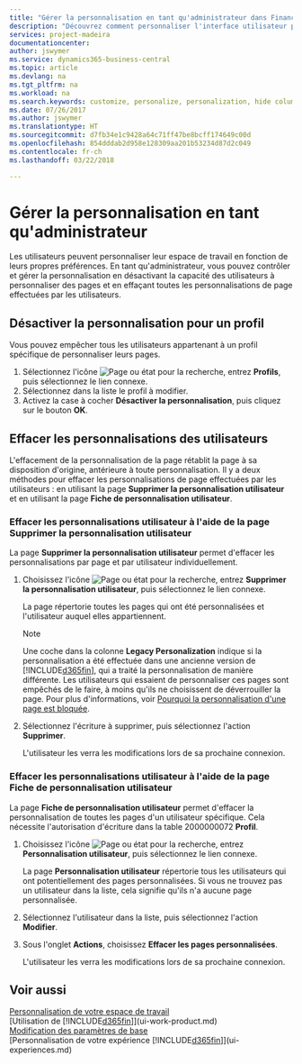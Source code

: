 ```yaml
---
title: "Gérer la personnalisation en tant qu'administrateur dans Financials | Microsoft Docs"
description: "Découvrez comment personnaliser l'interface utilisateur pour l'adapter à votre méthode de travail."
services: project-madeira
documentationcenter: 
author: jswymer
ms.service: dynamics365-business-central
ms.topic: article
ms.devlang: na
ms.tgt_pltfrm: na
ms.workload: na
ms.search.keywords: customize, personalize, personalization, hide columns, remove fields, move fields
ms.date: 07/26/2017
ms.author: jswymer
ms.translationtype: HT
ms.sourcegitcommit: d7fb34e1c9428a64c71ff47be8bcff174649c00d
ms.openlocfilehash: 854dddab2d958e128309aa201b53234d87d2c049
ms.contentlocale: fr-ch
ms.lasthandoff: 03/22/2018

---
```

# <a name="managing-personalization-as-an-administrator"></a>Gérer la personnalisation en tant qu'administrateur
<!--NAV in the Web client-->
Les utilisateurs peuvent personnaliser leur espace de travail en fonction de leurs propres préférences. En tant qu'administrateur, vous pouvez contrôler et gérer la personnalisation en désactivant la capacité des utilisateurs à personnaliser des pages et en effaçant toutes les personnalisations de page effectuées par les utilisateurs.

## <a name="disable-personalization-for-a-profile"></a>Désactiver la personnalisation pour un profil
Vous pouvez empêcher tous les utilisateurs appartenant à un profil spécifique de personnaliser leurs pages.
1.  Sélectionnez l'icône ![Page ou état pour la recherche](media/ui-search/search_small.png "Page ou état pour la recherche"), entrez **Profils**, puis sélectionnez le lien connexe.
2.  Sélectionnez dans la liste le profil à modifier.
3. Activez la case à cocher **Désactiver la personnalisation**, puis cliquez sur le bouton **OK**.

## <a name="clear-user-personalizations"></a>Effacer les personnalisations des utilisateurs

L'effacement de la personnalisation de la page rétablit la page à sa disposition d'origine, antérieure à toute personnalisation. Il y a deux méthodes pour effacer les personnalisations de page effectuées par les utilisateurs : en utilisant la page **Supprimer la personnalisation utilisateur** et en utilisant la page **Fiche de personnalisation utilisateur**.

### <a name="clear-user-personalizations-by-using-the-delete-user-personalization-page"></a>Effacer les personnalisations utilisateur à l'aide de la page Supprimer la personnalisation utilisateur

La page **Supprimer la personnalisation utilisateur** permet d'effacer les personnalisations par page et par utilisateur individuellement.

1.  Choisissez l'icône ![Page ou état pour la recherche](media/ui-search/search_small.png "icône Page ou état pour la recherche"), entrez **Supprimer la personnalisation utilisateur**, puis sélectionnez le lien connexe.

    La page répertorie toutes les pages qui ont été personnalisées et l'utilisateur auquel elles appartiennent.

    >[!NOTE]
    > Une coche dans la colonne **Legacy Personalization** indique si la personnalisation a été effectuée dans une ancienne version de [!INCLUDE[d365fin](includes/d365fin_md.md)], qui a traité la personnalisation de manière différente. Les utilisateurs qui essaient de personnaliser ces pages sont empêchés de le faire, à moins qu'ils ne choisissent de déverrouiller la page. Pour plus d'informations, voir [Pourquoi la personnalisation d'une page est bloquée](ui-personalization-locked.md).

2. Sélectionnez l'écriture à supprimer, puis sélectionnez l'action **Supprimer**.

    L'utilisateur les verra les modifications lors de sa prochaine connexion.

### <a name="clear-user-personalizations-by-using-the-user-personalization-card-page"></a>Effacer les personnalisations utilisateur à l'aide de la page Fiche de personnalisation utilisateur

La page **Fiche de personnalisation utilisateur** permet d'effacer la personnalisation de toutes les pages d'un utilisateur spécifique. Cela nécessite l'autorisation d'écriture dans la table 2000000072 **Profil**.

1.  Choisissez l'icône ![Page ou état pour la recherche](media/ui-search/search_small.png "Page ou état pour la recherche"), entrez **Personnalisation utilisateur**, puis sélectionnez le lien connexe.

    La page **Personnalisation utilisateur** répertorie tous les utilisateurs qui ont potentiellement des pages personnalisées. Si vous ne trouvez pas un utilisateur dans la liste, cela signifie qu'ils n'a aucune page personnalisée.

2. Sélectionnez l'utilisateur dans la liste, puis sélectionnez l'action **Modifier**.

3.  Sous l'onglet **Actions**, choisissez **Effacer les pages personnalisées**.

    L'utilisateur les verra les modifications lors de sa prochaine connexion.

## <a name="see-also"></a>Voir aussi
[Personnalisation de votre espace de travail](ui-personalization-user.md)  
[Utilisation de [!INCLUDE[d365fin](includes/d365fin_md.md)]](ui-work-product.md)  
[Modification des paramètres de base](ui-change-basic-settings.md)  
[Personnalisation de votre expérience [!INCLUDE[d365fin](includes/d365fin_md.md)]](ui-experiences.md)  

